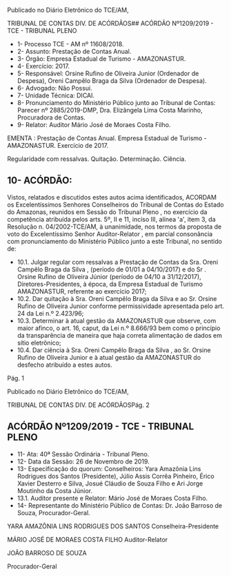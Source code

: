 Publicado  no  Diário  Eletrônico do TCE/AM,

TRIBUNAL DE CONTAS DIV. DE ACÓRDÃOS## ACÓRDÃO Nº1209/2019 - TCE - TRIBUNAL PLENO

- 1- Processo TCE - AM nº 11608/2018.
- 2- Assunto: Prestação de Contas Anual.
- 3- Órgão: Empresa Estadual de Turismo - AMAZONASTUR.
- 4- Exercício: 2017.
- 5- Responsável: Orsine  Rufino  de  Oliveira  Junior  (Ordenador  de  Despesa),  Oreni Campêlo Braga da Silva (Ordenador de Despesa).
- 6- Advogado: Não Possui.
- 7- Unidade Técnica: DICAI.
- 8- Pronunciamento  do  Ministério  Público  junto  ao  Tribunal  de  Contas: Parecer  nº 2885/2019-DMP, Dra. Elizângela Lima Costa Marinho, Procuradora de Contas.
- 9- Relator: Auditor Mário José de Moraes Costa Filho.

EMENTA : Prestação  de  Contas  Anual.  Empresa Estadual  de  Turismo  -  AMAZONASTUR.  Exercício de 2017.

Regularidade com ressalvas. Quitação. Determinação. Ciência.

## 10-  ACÓRDÃO:

Vistos, relatados e discutidos estes autos acima identificados, ACORDAM os Excelentíssimos Senhores Conselheiros do Tribunal de Contas do Estado do Amazonas, reunidos em Sessão do Tribunal Pleno , no exercício da competência atribuída pelos arts. 5º, II e 11, inciso III, alínea 'a', item 3, da Resolução n. 04/2002-TCE/AM, à unanimidade, nos  termos  da  proposta  de  voto  do  Excelentíssimo  Senhor  Auditor-Relator ,  em  parcial consonância com pronunciamento do Ministério Público junto a este Tribunal, no sentido de:

- 10.1. Julgar regular com ressalvas a Prestação de Contas da Sra. Oreni Campêlo Braga da Silva ,  (período de 01/01 a 04/10/2017) e do Sr . Orsine Rufino de Oliveira Júnior (período de 04/10 a 31/12/2017), Diretores-Presidentes,  à  época,  da  Empresa  Estadual  de  Turismo  AMAZONASTUR, referente ao exercício 2017;
- 10.2. Dar quitação à Sra. Oreni Campêlo Braga da Silva e ao Sr. Orsine Rufino de Oliveira Junior conforme permissividade apresentada pelo art. 24 da Lei n.º 2.423/96;
- 10.3. Determinar à  atual  gestão  da  AMAZONASTUR  que  observe,  com maior  afinco,  o  art.  16, caput, da  Lei  n.º  8.666/93  bem  como  o princípio  da  transparência  de  maneira  que  haja  correta  alimentação de dados em sítio eletrônico;
- 10.4. Dar ciência à Sra. Oreni  Campêlo Braga da Silva ,  ao Sr. Orsine Rufino de Oliveira Junior e  à  atual  gestão  da  AMAZONASTUR do desfecho atribuído a estes autos.

Pág. 1

Publicado  no  Diário  Eletrônico do TCE/AM,

TRIBUNAL DE CONTAS DIV. DE ACÓRDÃOSPág. 2

## ACÓRDÃO Nº1209/2019 - TCE - TRIBUNAL PLENO

- 11-  Ata: 40ª Sessão Ordinária - Tribunal Pleno.
- 12-  Data da Sessão: 26 de Novembro de 2019.
- 13-  Especificação  do  quorum: Conselheiros: Yara  Amazônia  Lins  Rodrigues  dos Santos (Presidente), Júlio Assis Corrêa Pinheiro, Érico Xavier Desterro e Silva, Josué Cláudio de Souza Filho e Ari Jorge Moutinho da Costa Júnior.
- 13.1. Auditor presente e Relator: Mário José de Moraes Costa Filho.
- 14-  Representante  do  Ministério  Público  de  Contas: Dr. João  Barroso  de  Souza, Procurador-Geral.

YARA AMAZÔNIA LINS RODRIGUES DOS SANTOS Conselheira-Presidente

MÁRIO JOSÉ DE MORAES COSTA FILHO Auditor-Relator

JOÃO BARROSO DE SOUZA

Procurador-Geral